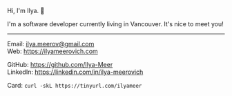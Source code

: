 Hi, I'm Ilya. 👋

I'm a software developer currently living in Vancouver. It's nice to meet you!

---

Email: ilya.meerov@gmail.com  
Web: https://ilyameerovich.com

GitHub: https://github.com/Ilya-Meer  
LinkedIn: https://linkedin.com/in/ilya-meerovich

Card: `curl -skL https://tinyurl.com/ilyameer`
